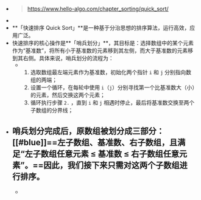 - > https://www.hello-algo.com/chapter_sorting/quick_sort/
-
- **「快速排序 Quick Sort」**是一种基于分治思想的排序算法，运行高效，应用广泛。
- 快速排序的核心操作是**「哨兵划分」**，其目标是：选择数组中的某个元素作为“基准数”，将所有小于基准数的元素移到其左侧，而大于基准数的元素移到其右侧。具体来说，哨兵划分的流程为：
	- 1. 选取数组最左端元素作为基准数，初始化两个指针 `i` 和 `j` 分别指向数组的两端；
	  2. 设置一个循环，在每轮中使用 `i`（`j`）分别寻找第一个比基准数大（小）的元素，然后交换这两个元素；
	  3. 循环执行步骤 `2.` ，直到 `i` 和 `j` 相遇时停止，最后将基准数交换至两个子数组的分界线；
- 哨兵划分完成后，原数组被划分成三部分：[[#blue]]==左子数组、基准数、右子数组，且满足“左子数组任意元素 ≤ 基准数 ≤ 右子数组任意元素”。==因此，我们接下来只需对这两个子数组进行排序。
	-
	-